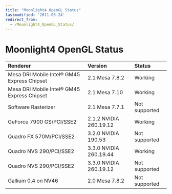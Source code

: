 ```yaml
---
title: "Moonlight4 OpenGL Status"
lastmodified: '2011-03-24'
redirect_from:
  - /Moonlight4_OpenGL_Status/
---
```


Moonlight4 OpenGL Status
========================

|Renderer|Version|Status|
|:-------|:------|:-----|
|Mesa DRI Mobile Intel® GM45 Express Chipset|2.1 Mesa 7.8.2|Working|
|Mesa DRI Mobile Intel® GM45 Express Chipset|2.1 Mesa 7.10|Working|
|Software Rasterizer|2.1 Mesa 7.7.1|Not supported|
|GeForce 7900 GS/PCI/SSE2|2.1.2 NVIDIA 260.19.12|Working|
|Quadro FX 570M/PCI/SSE2|3.2.0 NVIDIA 190.53|Not supported|
|Quadro NVS 290/PCI/SSE2|3.3.0 NVIDIA 260.19.44|Working|
|Quadro NVS 290/PCI/SSE2|3.3.0 NVIDIA 260.19.12|Not supported|
|Gallium 0.4 on NV46|2.0 Mesa 7.8.2|Not supported|



